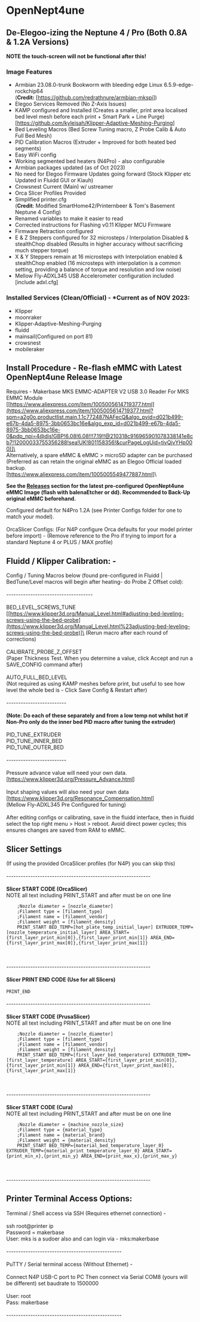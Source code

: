 # OpenNept4une

## De-Elegoo-izing the Neptune 4 / Pro (Both 0.8A & 1.2A Versions)
**NOTE the touch-screen will not be functional after this!**

### Image Features

-   Armbian 23.08.0-trunk Bookworm with bleeding edge Linux
    6.5.9-edge-rockchip64
    \
    (**Credit:** [<https://github.com/redrathnure/armbian-mkspi>])
-   Elegoo Services Removed (No Z-Axis Issues)
-   KAMP configured and Installed (Creates a smaller, print area
    localised bed level mesh before each print + Smart Park + Line
    Purge)
    [<https://github.com/kyleisah/Klipper-Adaptive-Meshing-Purging>]
-   Bed Leveling Macros (Bed Screw Tuning macro, Z Probe Calib & Auto
    Full Bed Mesh)
-   PID Calibration Macros (Extruder + Improved for both heated bed
    segments)
-   Easy WiFi config
-   Working segmented bed heaters (N4Pro) - also configurable
-   Armbian packages updated (as of Oct 2023)
-   No need for Elegoo Firmware Updates going forward (Stock Klipper etc
    Updated in Fluidd GUI or Kiauh)
-   Crowsnest Current (Main) w/ ustreamer
-   Orca Slicer Profiles Provided
-   Simplified printer.cfg\
    (**Credit**: Modified SmartHome42/Printernbeer & Tom\'s Basement
    Neptune 4 Config)
-   Renamed variables to make it easier to read
-   Corrected instructions for Flashing v0.11 Klipper MCU Firmware
-   Firmware Retraction configured
-   E & Z Steppers configured for 32 microsteps / Interpolation Disabled
    & stealthChop disabled (Results in higher accuracy without
    sacrificing much stepper torque)
-   X & Y Steppers remain at 16 microsteps with Interpolation enabled &
    stealthChop enabled (16 microsteps with interpolation is a common
    setting, providing a balance of torque and resolution and low noise)
-   Mellow Fly-ADXL345 USB Accelerometer configuration included
    \[include adxl.cfg\]
    
    
  ### Installed Services (Clean/Official) - *Current as of NOV 2023:
  
-   Klipper
-   moonraker 
-   Klipper-Adaptive-Meshing-Purging 
-   fluidd 
-   mainsail(Configured on port 81)
-   crowsnest 
-   mobileraker 


  ## Install Procedure - Re-flash eMMC with Latest OpenNept4une Release Image
  
Requires - Makerbase MKS EMMC-ADAPTER V2 USB 3.0 Reader For MKS EMMC Module\
[[https://www.aliexpress.com/item/1005005614719377.html](https://www.aliexpress.com/item/1005005614719377.html?spm=a2g0o.productlist.main.1.1c772487NAFecQ&algo_pvid=d021b499-e67b-4da5-8975-3bb0653bc16e&algo_exp_id=d021b499-e67b-4da5-8975-3bb0653bc16e-0&pdp_npi=4@dis!GBP!6.08!6.08!!!7.19!!@210318c916965901078338141e8cb7!12000033755356288!sea!UK!801158356!&curPageLogUid=tivQjvYHp000)]\
\
Alternatively, a spare eMMC & eMMC \> microSD adapter can be purchased (Preferred as can retain the original eMMC as an Elegoo Official loaded backup.\
[<https://www.aliexpress.com/item/1005005549477887.html>]\

**See the [Releases](https://github.com/halfmanbear/OpenNept4une/releases/tag/v0.1.3) section for the latest pre-configured OpenNept4une eMMC Image (flash with balenaEtcher or dd). Recommended to Back-Up original eMMC beforehand.**

Configured default for N4Pro 1.2A (see Printer Configs folder for one to match your model).\
\
OrcaSlicer Configs: (For N4P configure Orca defaults for your model printer before import) - (Remove reference to the Pro if trying to
import for a standard Neptune 4 or PLUS / MAX profile)

## Fluidd / Klipper Calibration: -

Config / Tuning Macros below (found pre-configured in Fluidd \|
BedTune/Level macros will begin after heating- do Probe Z Offset
cold):\
\
------------------------------------\
\
    BED_LEVEL_SCREWS_TUNE\
    [[https://www.klipper3d.org/Manual_Level.html#adjusting-bed-leveling-screws-using-the-bed-probe](https://www.klipper3d.org/Manual_Level.html%23adjusting-bed-leveling-screws-using-the-bed-probe)]\
    (Rerun macro after each round of corrections)\
    \
    CALIBRATE_PROBE_Z_OFFSET\
    (Paper Thickness Test. When you determine a value, click Accept and
    run a SAVE_CONFIG command after)\
    \
    AUTO_FULL_BED_LEVEL\
    (Not required as using KAMP meshes before print, but useful
    to see how level the whole bed is - Click Save Config & Restart
    after)\
    \
    ---\-\-\-\-\-\-\-\-\-\-\-\-\-\-\-\-\-\-\-\-\--\
    \
    **(Note: Do each of these separately and from a low temp not whilst
    hot if Non-Pro only do the inner bed PID macro after tuning
    the extruder)**\
    \
    PID_TUNE_EXTRUDER\
    PID_TUNE_INNER_BED\
    PID_TUNE_OUTER_BED\
    \
    ---\-\-\-\-\-\-\-\-\-\-\-\-\-\-\-\-\-\-\-\-\--\
    \
    Pressure advance value will need your own data.\
    [<https://www.klipper3d.org/Pressure_Advance.html>]\
    \
    Input shaping values will also need your own data\
    [<https://www.klipper3d.org/Resonance_Compensation.html>]\
    (Mellow Fly-ADXL345 Pre Configured for tuning)\
    \
    After editing configs or calibrating, save in the fluidd
    interface, then in fluidd select the top right menu \> Host \>
    reboot. Avoid direct power cycles; this ensures changes are saved from
    RAM to eMMC.
    
## Slicer Settings
(If using the provided OrcaSlicer profiles (for N4P) you can skip
    this)\
    \
    ---\-\-\-\-\-\-\-\-\-\-\-\-\-\-\-\-\-\-\-\-\-\-\-\-\-\-\-\-\-\-\-\-\-\-\-\-\-\-\-\-\-\-\-\-\-\-\-\-\-\-\-\-\-\-\-\--\
    \
    **Slicer START CODE (OrcaSlicer)**
    \
    NOTE all text including PRINT_START and after must be on one line

    

```
    ;Nozzle diameter = [nozzle_diameter]
    ;Filament type = [filament_type]
    ;Filament name = [filament_vendor] 
    ;Filament weight = [filament_density]
    PRINT_START BED_TEMP=[hot_plate_temp_initial_layer] EXTRUDER_TEMP=[nozzle_temperature_initial_layer] AREA_START={first_layer_print_min[0]},{first_layer_print_min[1]} AREA_END={first_layer_print_max[0]},{first_layer_print_max[1]}
```
 \
 \
    ---\-\-\-\-\-\-\-\-\-\-\-\-\-\-\-\-\-\-\-\-\-\-\-\-\-\-\-\-\-\-\-\-\-\-\-\-\-\-\-\-\-\-\-\-\-\-\-\-\-\-\-\-\-\-\-\--\
    \
    **Slicer PRINT END CODE (Use for all Slicers)**\
    \
    ```
    PRINT_END
    ```
    \
    \
    ---\-\-\-\-\-\-\-\-\-\-\-\-\-\-\-\-\-\-\-\-\-\-\-\-\-\-\-\-\-\-\-\-\-\-\-\-\-\-\-\-\-\-\-\-\-\-\-\-\-\-\-\-\-\-\-\--\
    \
    **Slicer START CODE (PrusaSlicer)**
    \
    NOTE all text including PRINT_START and after must be on one line
    
    
```
    ;Nozzle diameter = [nozzle_diameter]
    ;Filament type = [filament_type]
    ;Filament name = [filament_vendor]
    ;Filament weight = [filament_density]
    PRINT_START BED_TEMP=[first_layer_bed_temperature] EXTRUDER_TEMP=[first_layer_temperature] AREA_START={first_layer_print_min[0]},{first_layer_print_min[1]} AREA_END={first_layer_print_max[0]},{first_layer_print_max[1]}
```
\
    \
    ---\-\-\-\-\-\-\-\-\-\-\-\-\-\-\-\-\-\-\-\-\-\-\-\-\-\-\-\-\-\-\-\-\-\-\-\-\-\-\-\-\-\-\-\-\-\-\-\-\-\-\-\-\-\-\-\--\
    \
    **Slicer START CODE (Cura)**
    \
    NOTE all text including PRINT_START and after must be on one line
    
    
```
    ;Nozzle diameter = {machine_nozzle_size}
    ;Filament type = {material_type}
    ;Filament name = {material_brand}
    ;Filament weight = {material_density}
    PRINT_START BED_TEMP={material_bed_temperature_layer_0} EXTRUDER_TEMP={material_print_temperature_layer_0} AREA_START={print_min_x},{print_min_y} AREA_END={print_max_x},{print_max_y}
```
\
    \
        ---\-\-\-\-\-\-\-\-\-\-\-\-\-\-\-\-\-\-\-\-\-\-\-\-\-\-\-\-\-\-\-\-\-\-\-\-\-\-\-\-\-\-\-\-\-\-\-\-\-\-\-\-\-\-\-\--
    
    
## Printer Terminal Access Options:
Terminal / Shell access via SSH (Requires ethernet connection) -\
    \
    ssh root@printer ip\
    Password = makerbase\
    User: mks is a sudoer also and can login via - mks:makerbase\
    \
    ---\-\-\-\-\-\-\-\-\-\-\-\-\-\-\-\-\-\-\-\-\-\-\-\-\-\-\-\-\-\-\-\-\-\-\-\-\-\-\-\-\-\-\-\--\
    \
    PuTTY / Serial terminal access (Without Ethernet) -\
    \
    Connect N4P USB-C port to PC Then connect via Serial COM8 (yours
    will be different) set baudrate to 1500000\
    \
    User: root\
    Pass: makerbase\
    \
    ---\-\-\-\-\-\-\-\-\-\-\-\-\-\-\-\-\-\-\-\-\-\-\-\-\-\-\-\-\-\-\-\-\-\-\-\-\-\-\-\-\-\-\---
